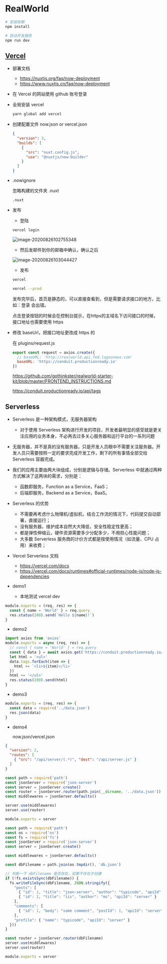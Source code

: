 # RealWorld

```sh
# 安装依赖
npm install

# 启动开发服务
npm run dev
```

## [Vercel](https://vercel.com)

- 部署文档

  - https://nuxtjs.org/faq/now-deployment
  - https://www.nuxtjs.cn/faq/now-deployment

- 在 Vercel 的网站使用 github 账号登录

- 全局安装 vercel

  ```bash
  yarn global add vercel
  ```

- 创建配置文件 now.json or vercel.json

  ```json
  {
    "version": 2,
    "builds": [
      {
        "src": "nuxt.config.js",
        "use": "@nuxtjs/now-builder"
      }
    ]
  }
  ```

- .nowignore

  忽略构建的文件夹 .nuxt

  ```
  .nuxt
  ```

- 发布

  - 登陆

  ```bash
  vercel login
  ```

  ![image-20200826102755348](assets/image-20200826102755348.png)

  - 然后发邮件到你的邮箱中确认，确认之后

  ![image-20200826103044427](assets/image-20200826103044427.png)

  - 发布

  ```bash
  vercel
  
  vercel --prod
  ```

  

  发布完毕后，首页是静态的，可以直接查看到，但是需要请求接口的地方，比如：登录 会出错。

  点击登录按钮的时候会在控制台提示，在https的主域名下访问接口的时候，接口地址也需要使用 https

- 修改 baseUrl，把接口地址更改成 https 的

  在 plugins/request.js

  ```js
  export const request = axios.create({
    // baseURL: 'http://realworld.api.fed.lagounews.com'
    baseURL: 'https://conduit.productionready.io'
  })
  ```

  https://github.com/gothinkster/realworld-starter-kit/blob/master/FRONTEND_INSTRUCTIONS.md

  https://conduit.productionready.io/api/tags

## Serverless

- Serverless 是一种架构模式，无服务器架构
  - 对于使用 Serverless 架构进行开发的项目，开发者最明显的感受就是更关注应用的业务本身，不必再去过多关心服务器和运行平台的一系列问题
- 无服务器，并不是真的没有服务器，只是开发人员眼中不需要关注服务器。开发人员只需要按照一定的要求完成开发工作，剩下的所有事情全部交给 Serverless 容器完成。
- 我们的应用主要由两大块组成，分别是逻辑与存储。Serverless 中就通过两种方式解决了这两块的需求，分别是：
  - 函数即服务，Function as a Service，FaaS；
  - 后端即服务，Backend as a Service，BaaS。

- Serverless 的优势
  - 不需要再考虑什么物理机/虚拟机，结合工作流的情况下，代码提交自动部署，直接运行；
  - 没有服务器，维护成本自然大大降低，安全性稳定性更高；
  - 都是弹性伸缩云，硬件资源需要多少分配多少，不用担心性能问题；
  - 大多数 Serverless 服务商的计价方式都是按使用情况（如流量、CPU 占用）来收费；

- Vercel Serverless 文档
  - https://vercel.com/docs
  - https://vercel.com/docs/runtimes#official-runtimes/node-js/node-js-dependencies
- demo1
  - 本地测试 vercel dev

```js
module.exports = (req, res) => {
  const { name = 'World' } = req.query
  res.status(200).send(`Hello ${name}!`)
}
```

- demo2

```js
import axios from 'axios'
module.exports = async (req, res) => {
  // const { name = 'World' } = req.query
  const { data } = await axios.get('https://conduit.productionready.io/api/tags')
  let html = '<ul>'
  data.tags.forEach(item => {
    html += `<li>${item}</li>`
  })
  html += '</ul>'
  res.status(200).send(html)
}
```

- demo3

```js
module.exports = (req, res) => {
  const data = require('../data.json')
  res.json(data)
}
```

- demo4

  now.json/vercel.json

```json
{
  "version": 2,
  "routes": [
    { "src": "/api/server/(.*)", "dest": "/api/server.js" }
  ]
}
```

```js
const path = require('path')
const jsonServer = require('json-server')
const server = jsonServer.create()
const router = jsonServer.router(path.join(__dirname, '../data.json'))
const middlewares = jsonServer.defaults()

server.use(middlewares)
server.use(router)

module.exports = server
```



```js
const path = require('path')
const os = require('os')
const fs = require('fs')
const jsonServer = require('json-server')
const server = jsonServer.create()

const middlewares = jsonServer.defaults()

const dbFilename = path.join(os.tmpdir(), 'db.json')

// 判断一下 dbFilename 是否存在，如果不存在才创建
if (!fs.existsSync(dbFilename)) {
  fs.writeFileSync(dbFilename, JSON.stringify({
    "posts": [
      { "id": 1, "title": "json-server", "author": "typicode", "apiId": "server" },
      { "id": 2, "title": "iis", "author": "ms", "apiId": "server" }
    ],
    "comments": [
      { "id": 1, "body": "some comment", "postId": 1, "apiId": "server" }
    ],
    "profile": { "name": "typicode", "apiId": "server" }
  }))
}

const router = jsonServer.router(dbFilename)
server.use(middlewares)
server.use(router)

module.exports = server
```

